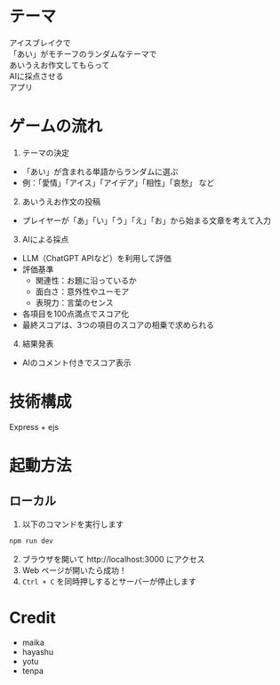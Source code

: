 # テーマ
アイスブレイクで<br>
「あい」がモチーフのランダムなテーマで<br>
​あいうえお作文してもらって<br>
AIに採点させる<br>
アプリ

# ゲームの流れ
1. テーマの決定
  - 「あい」が含まれる単語からランダムに選ぶ
  - 例：「愛情」「アイス」「アイデア」「相性」「哀愁」 など

2. あいうえお作文の投稿
  - プレイヤーが「あ」「い」「う」「え」「お」から始まる文章を考えて入力

3. AIによる採点
  - LLM（ChatGPT APIなど）を利用して評価
  - 評価基準
    - 関連性：お題に沿っているか
    - 面白さ：意外性やユーモア
    - 表現力：言葉のセンス
  - 各項目を100点満点でスコア化
  - 最終スコアは、3つの項目のスコアの相乗で求められる

4. 結果発表
  - AIのコメント付きでスコア表示

# 技術構成
Express + ejs


# 起動方法
## ローカル
1. 以下のコマンドを実行します

```sh
npm run dev
```

2. ブラウザを開いて http://localhost:3000 にアクセス
3. Web ページが開いたら成功！
4. `Ctrl + C` を同時押しするとサーバーが停止します

# Credit
- maika
- hayashu
- yotu
- tenpa